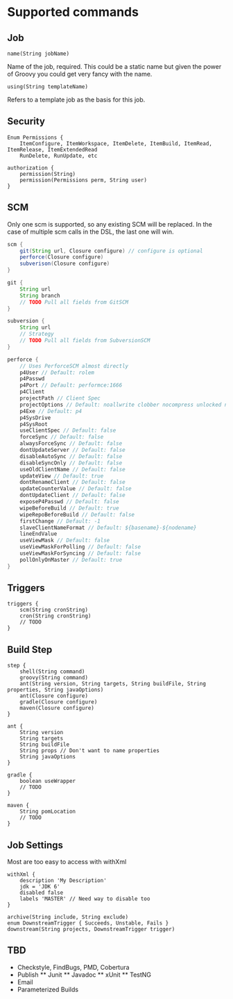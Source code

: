 # Supported commands

## Job

```
name(String jobName)
```

Name of the job, required. This could be a static name but given the power of Groovy you could get very fancy with the name.

```
using(String templateName)
```

Refers to a template job as the basis for this job.


## Security

```
Enum Permissions { 
    ItemConfigure, ItemWorkspace, ItemDelete, ItemBuild, ItemRead, ItemRelease, ItemExtendedRead
    RunDelete, RunUpdate, etc
```
```
authorization {
    permission(String)
    permission(Permissions perm, String user)
}
```

## SCM

Only one scm is supported, so any existing SCM will be replaced. In the case of multiple scm calls in the DSL, the last one will win.
```groovy
scm {
    git(String url, Closure configure) // configure is optional
    perforce(Closure configure)
    subverison(Closure configure)
}

git {
    String url
    String branch
    // TODO Pull all fields from GitSCM
}

subversion {
    String url
    // Strategy
    // TODO Pull all fields from SubversionSCM
}

perforce {
    // Uses PerforceSCM almost directly
    p4User // Default: rolem
    p4Passwd
    p4Port // Default: performce:1666
    p4Client
    projectPath // Client Spec
    projectOptions // Default: noallwrite clobber nocompress unlocked nomodtime rmdir
    p4Exe // Default: p4
    p4SysDrive
    p4SysRoot
    useClientSpec // Default: false
    forceSync // Default: false
    alwaysForceSync // Default: false
    dontUpdateServer // Default: false
    disableAutoSync // Default: false
    disableSyncOnly // Default: false
    useOldClientName // Default: false
    updateView // Default: true
    dontRenameClient // Default: false
    updateCounterValue // Default: false
    dontUpdateClient // Default: false
    exposeP4Passwd // Default: false
    wipeBeforeBuild // Default: true
    wipeRepoBeforeBuild // Default: false
    firstChange // Default: -1
    slaveClientNameFormat // Default: ${basename}-${nodename}
    lineEndValue
    useViewMask // Default: false
    useViewMaskForPolling // Default: false
    useViewMaskForSyncing // Default: false
    pollOnlyOnMaster // Default: true
}
```

## Triggers
```
triggers {
    scm(String cronString)
    cron(String cronString)
    // TODO
}
```

## Build Step
```
step {
    shell(String command)
    groovy(String command)
    ant(String version, String targets, String buildFile, String properties, String javaOptions)
    ant(Closure configure)
    gradle(Closure configure)
    maven(Closure configure)
}

ant {
    String version
    String targets
    String buildFile
    String props // Don't want to name properties
    String javaOptions
}

gradle {
    boolean useWrapper
    // TODO
}

maven {
    String pomLocation
    // TODO
}
```
## Job Settings

Most are too easy to access with withXml 
```
withXml {
    description 'My Description'
    jdk = 'JDK 6'
    disabled false
    labels 'MASTER' // Need way to disable too
}
```

```
archive(String include, String exclude)
enum DownstreamTrigger { Succeeds, Unstable, Fails }
downstream(String projects, DownstreamTrigger trigger)
```
## 

## TBD

* Checkstyle, FindBugs, PMD, Cobertura
* Publish
** Junit
** Javadoc
** xUnit
** TestNG
* Email
* Parameterized Builds
